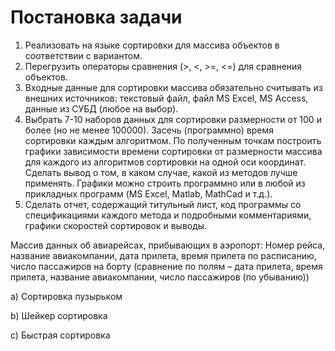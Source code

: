 # Постановка задачи
1) Реализовать на языке сортировки для массива объектов в соответствии с
вариантом.
2) Перегрузить операторы сравнения (&gt;, &lt;, &gt;=, &lt;=) для сравнения объектов.
3) Входные данные для сортировки массива обязательно считывать из внешних
источников: текстовый файл, файл MS Excel, MS Access, данные из СУБД (любое на
выбор).
4) Выбрать 7-10 наборов данных для сортировки размерности от 100 и более (но не
менее 100000). Засечь (программно) время сортировки каждым алгоритмом. По
полученным точкам построить графики зависимости времени сортировки от
размерности массива для каждого из алгоритмов сортировки на одной оси
координат. Сделать вывод о том, в каком случае, какой из методов лучше
применять. Графики можно строить программно или в любой из прикладных
программ (MS Excel, Matlab, MathCad и т.д.).
5) Сделать отчет, содержащий титульный лист, код программы со спецификациями
каждого метода и подробными комментариями, графики скоростей сортировок и
выводы.

Массив данных об авиарейсах, прибывающих в аэропорт: Номер рейса, название
авиакомпании, дата прилета, время прилета по расписанию, число пассажиров на борту 
(сравнение по полям – дата прилета, время прилета, название авиакомпании, число пассажиров (по убыванию))

a) Сортировка пузырьком

b) Шейкер сортировка

c) Быстрая сортировка
